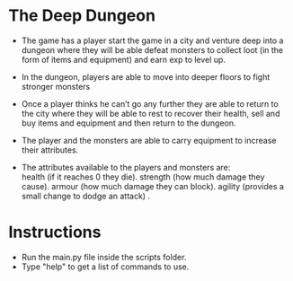 # The Deep Dungeon

- The game has a player start the game in a city and venture deep into a dungeon where they will be able defeat monsters to collect loot (in the form of items and equipment) and earn exp to level up.
- In the dungeon, players are able to move into deeper floors to fight stronger monsters
- Once a player thinks he can’t go any further they are able to return to the city where they will be able to rest to recover their health, sell and buy items and equipment and then return to the dungeon.
- The player and the monsters are able to carry equipment to increase their attributes.

- The attributes available to the players and monsters are:\
  health (if it reaches 0 they die).
  strength (how much damage they cause).
  armour (how much damage they can block).
  agility (provides a small change to dodge an attack) .

# Instructions

- Run the main.py file inside the scripts folder.
- Type "help" to get a list of commands to use.
